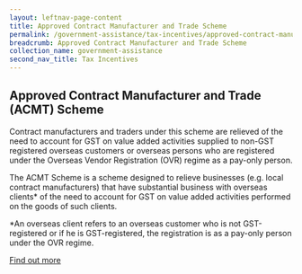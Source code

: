 ```yaml
---
layout: leftnav-page-content
title: Approved Contract Manufacturer and Trade Scheme
permalink: /government-assistance/tax-incentives/approved-contract-manufacturer-and-trade-scheme/
breadcrumb: Approved Contract Manufacturer and Trade Scheme
collection_name: government-assistance
second_nav_title: Tax Incentives
---
```


## Approved Contract Manufacturer and Trade (ACMT) Scheme

Contract manufacturers and traders under this scheme are relieved of the need to account for GST on value added activities supplied to non-GST registered overseas customers or overseas persons who are registered under the Overseas Vendor Registration (OVR) regime as a pay-only person.

The ACMT Scheme is a scheme designed to relieve businesses (e.g. local contract manufacturers) that have substantial business with overseas clients* of the need to account for GST on value added activities performed on the goods of such clients.

*An overseas client refers to an overseas customer who is not GST-registered or if he is GST-registered, the registration is as a pay-only person under the OVR regime.

<a href="https://www.iras.gov.sg/irashome/Schemes/GST/Approved-Contract-Manufacturer-and-Trader--ACMT--Scheme/" target="_blank">Find out more</a>
